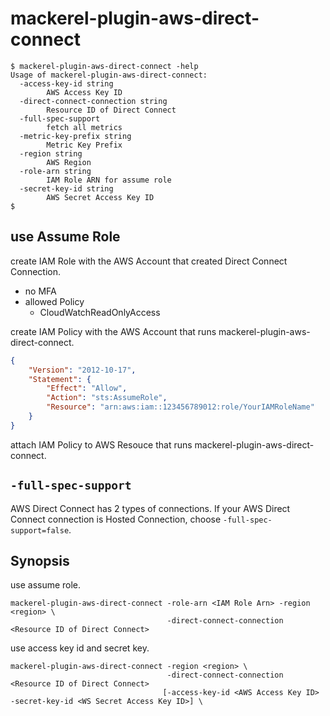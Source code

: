 # mackerel-plugin-aws-direct-connect

```
$ mackerel-plugin-aws-direct-connect -help
Usage of mackerel-plugin-aws-direct-connect:
  -access-key-id string
        AWS Access Key ID
  -direct-connect-connection string
        Resource ID of Direct Connect
  -full-spec-support
        fetch all metrics
  -metric-key-prefix string
        Metric Key Prefix
  -region string
        AWS Region
  -role-arn string
        IAM Role ARN for assume role
  -secret-key-id string
        AWS Secret Access Key ID
$
```

## use Assume Role

create IAM Role with the AWS Account that created Direct Connect Connection.

- no MFA
- allowed Policy
    - CloudWatchReadOnlyAccess

create IAM Policy with the AWS Account that runs mackerel-plugin-aws-direct-connect.

```json
{
    "Version": "2012-10-17",
    "Statement": {
        "Effect": "Allow",
        "Action": "sts:AssumeRole",
        "Resource": "arn:aws:iam::123456789012:role/YourIAMRoleName"
    }
}
```

attach IAM Policy to AWS Resouce that runs mackerel-plugin-aws-direct-connect.

## `-full-spec-support`

AWS Direct Connect has 2 types of connections. If your AWS Direct Connect connection is Hosted Connection, choose `-full-spec-support=false`.

## Synopsis

use assume role.
```shell
mackerel-plugin-aws-direct-connect -role-arn <IAM Role Arn> -region <region> \
                                   -direct-connect-connection <Resource ID of Direct Connect>
```

use access key id and secret key.
```shell
mackerel-plugin-aws-direct-connect -region <region> \
                                   -direct-connect-connection <Resource ID of Direct Connect>
                                  [-access-key-id <AWS Access Key ID> -secret-key-id <WS Secret Access Key ID>] \
```
